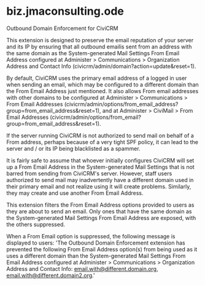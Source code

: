 biz.jmaconsulting.ode
=====================

Outbound Domain Enforcement for CiviCRM

This extension is designed to preserve the email reputation of your server and its IP by ensuring that all outbound 
emailis sent from an address with the same domain as the System-generated Mail Settings From Email Address configured 
at Administer > Communications > Organization Address and Contact Info (civicrm/admin/domain?action=update&reset=1).

By default, CiviCRM uses the primary email address of a logged in user when sending an email, which may be configured to
a different domain than the From Email Address just mentioned. It also allows From email addresses with other domains to 
be configured at Administer > Communications > From Email Addresses 
(civicrm/admin/options/from_email_address?group=from_email_address&reset=1), and at Administer > CiviMail > 
From Email Addresses (civicrm/admin/options/from_email?group=from_email_address&reset=1).

If the server running CiviCRM is not authorized to send mail on behalf of a From address, perhaps because of a very 
tight SPF policy, it can lead to the server and / or its IP being blacklisted as a spammer. 

It is fairly safe to assume that whoever initially configures CiviCRM will set up a From Email Address in the 
System-generated Mail Settings that is not barred from sending from CiviCRM's server. However, staff users authorized to
send mail may inadvertently have a different domain used in their primary email and not realize using it will create
problems. Similarly, they may create and use another From Email Address. 

This extension filters the From Email Address options provided to users as they are about to send an email. Only ones 
that have the same domain as the System-generated Mail Settings From Email Address are exposed, with the others 
suppressed.

When a From Email option is suppressed, the following message is displayed to users: 'The Outbound Domain Enforcement 
extension has prevented the following From Email Address option(s) from being used as it uses a different domain than 
the System-generated Mail Settings From Email Address configured at Administer > Communications > Organization Address 
and Contact Info: email.with@different.domain.org, email.with@different.domain2.org.'

